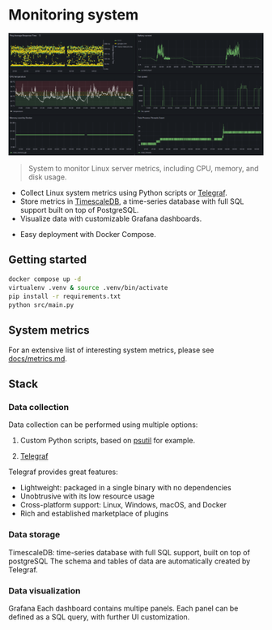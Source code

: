 # Monitoring system

![Grafana Dashboard](dashboard.png)

> System to monitor Linux server metrics, including CPU, memory, and disk usage.

- Collect Linux system metrics using Python scripts or [Telegraf](https://docs.influxdata.com/telegraf/v1/).
- Store metrics in [TimescaleDB](https://www.timescale.com/), a time-series database with full SQL support built on top of PostgreSQL.
- Visualize data with customizable Grafana dashboards.
<!-- - Version-controlled dashboards using YAML provisioning. -->
<!-- - Real-time alerts. -->
- Easy deployment with Docker Compose.


## Getting started

```bash
docker compose up -d
virtualenv .venv & source .venv/bin/activate
pip install -r requirements.txt
python src/main.py
```

## System metrics

For an extensive list of interesting system metrics, please see [docs/metrics.md](docs/metrics.md).

<!-- TODO add a short list of the one implemented -->
## Stack

### Data collection

Data collection can be performed using multiple options:
1. Custom Python scripts, based on [psutil](https://github.com/giampaolo/psutil) for example.
<!-- `psutil` -->
2. [Telegraf](https://docs.influxdata.com/telegraf/v1/)

Telegraf provides great features:
- Lightweight: packaged in a single binary with no dependencies
- Unobtrusive with its low resource usage
- Cross-platform support: Linux, Windows, macOS, and Docker
- Rich and established marketplace of plugins


### Data storage

TimescaleDB: time-series database with full SQL support, built on top of postgreSQL
The schema and tables of data are automatically created by Telegraf.

### Data visualization

Grafana
Each dashboard contains multipe panels. Each panel can be defined as a SQL query, with further UI customization.